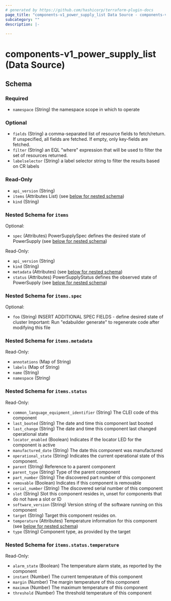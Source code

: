```yaml
---
# generated by https://github.com/hashicorp/terraform-plugin-docs
page_title: "components-v1_power_supply_list Data Source - components-v1"
subcategory: ""
description: |-
  
---
```


# components-v1_power_supply_list (Data Source)





<!-- schema generated by tfplugindocs -->
## Schema

### Required

- `namespace` (String) the namespace scope in which to operate

### Optional

- `fields` (String) a comma-separated list of resource fields to fetch/return.  If unspecified, all fields are fetched.  If empty, only key-fields are fetched.
- `filter` (String) an EQL "where" expression that will be used to filter the set of resources returned.
- `labelselector` (String) a label selector string to filter the results based on CR labels

### Read-Only

- `api_version` (String)
- `items` (Attributes List) (see [below for nested schema](#nestedatt--items))
- `kind` (String)

<a id="nestedatt--items"></a>
### Nested Schema for `items`

Optional:

- `spec` (Attributes) PowerSupplySpec defines the desired state of PowerSupply (see [below for nested schema](#nestedatt--items--spec))

Read-Only:

- `api_version` (String)
- `kind` (String)
- `metadata` (Attributes) (see [below for nested schema](#nestedatt--items--metadata))
- `status` (Attributes) PowerSupplyStatus defines the observed state of PowerSupply (see [below for nested schema](#nestedatt--items--status))

<a id="nestedatt--items--spec"></a>
### Nested Schema for `items.spec`

Optional:

- `foo` (String) INSERT ADDITIONAL SPEC FIELDS - define desired state of cluster
Important: Run "edabuilder generate" to regenerate code after modifying this file


<a id="nestedatt--items--metadata"></a>
### Nested Schema for `items.metadata`

Read-Only:

- `annotations` (Map of String)
- `labels` (Map of String)
- `name` (String)
- `namespace` (String)


<a id="nestedatt--items--status"></a>
### Nested Schema for `items.status`

Read-Only:

- `common_language_equipment_identifier` (String) The CLEI code of this component
- `last_booted` (String) The date and time this component last booted
- `last_change` (String) The date and time this component last changed operational state
- `locator_enabled` (Boolean) Indicates if the locator LED for the component is active
- `manufactured_date` (String) The date this component was manufactured
- `operational_state` (String) Indicates the current operational state of this component.
- `parent` (String) Reference to a parent component
- `parent_type` (String) Type of the parent component
- `part_number` (String) The discovered part number of this component
- `removable` (Boolean) Indicates if this component is removable
- `serial_number` (String) The discovered serial number of this component
- `slot` (String) Slot this component resides in, unset for components that do not have a slot or ID
- `software_version` (String) Version string of the software running on this component
- `target` (String) Target this component resides on.
- `temperature` (Attributes) Temperature information for this component (see [below for nested schema](#nestedatt--items--status--temperature))
- `type` (String) Component type, as provided by the target

<a id="nestedatt--items--status--temperature"></a>
### Nested Schema for `items.status.temperature`

Read-Only:

- `alarm_state` (Boolean) The temperature alarm state, as reported by the component
- `instant` (Number) The current temperature of this component
- `margin` (Number) The margin temperature of this component
- `maximum` (Number) The maximum temperature of this component
- `threshold` (Number) The threshold temperature of this component
